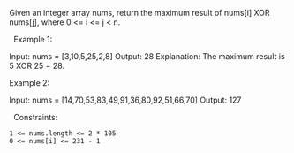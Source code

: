 Given an integer array nums, return the maximum result of nums[i] XOR nums[j], where 0 <= i <= j < n.

 
Example 1:

Input: nums = [3,10,5,25,2,8]
Output: 28
Explanation: The maximum result is 5 XOR 25 = 28.


Example 2:

Input: nums = [14,70,53,83,49,91,36,80,92,51,66,70]
Output: 127


 
Constraints:


	1 <= nums.length <= 2 * 105
	0 <= nums[i] <= 231 - 1

